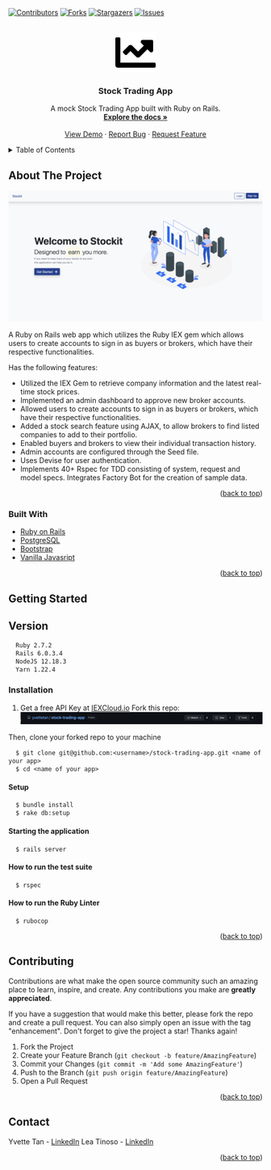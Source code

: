 <div id="top"></div>
<!-- PROJECT SHIELDS -->
<!--
*** See the bottom of this document for the declaration of the reference variables
*** for contributors-url, forks-url, etc. This is an optional, concise syntax you may use.
*** https://www.markdownguide.org/basic-syntax/#reference-style-links
-->

[![Contributors][contributors-shield]][contributors-url]
[![Forks][forks-shield]][forks-url]
[![Stargazers][stars-shield]][stars-url]
[![Issues][issues-shield]][issues-url]

<!-- PROJECT LOGO -->
<br />
<div align='center'>
  <a href='https://github.com/yvettetan/stock-trading-app'>
    <img src='images/chart-line-solid.svg' alt='Logo' width='80' height='80'>
  </a>

  <h3 align='center'>Stock Trading App</h3>

  <p align='center'>
    A mock Stock Trading App built with Ruby on Rails.
    <br />
    <a href='https://github.com/yvettetan/stock-trading-app'><strong>Explore the docs »</strong></a>
    <br />
    <br />
    <a href='http://stockit1.herokuapp.com/'>View Demo</a>
    ·
    <a href='https://github.com/yvettetan/stock-trading-app/issues'>Report Bug</a>
    ·
    <a href='https://github.com/yvettetan/stock-trading-app/issues'>Request Feature</a>
  </p>
</div>

<!-- TABLE OF CONTENTS -->
<details>
  <summary>Table of Contents</summary>
  <ol>
    <li>
      <a href="#about-the-project">About The Project</a>
      <ul>
        <li><a href="#built-with">Built With</a></li>
      </ul>
    </li>
    <li>
      <a href="#getting-started">Getting Started</a>
      <ul>
        <li><a href="#version">Version</a></li>
        <li><a href="#installation">Installation</a></li>
      </ul>
    </li>
    <!-- <li><a href="#usage">Usage</a></li> -->
    <li><a href="#contributing">Contributing</a></li>
    <li><a href="#contact">Contact</a></li>
  </ol>
</details>

<!-- ABOUT THE PROJECT -->

## About The Project

[![Product Name Screen Shot][product-screenshot]](http://stockit1.herokuapp.com)

A Ruby on Rails web app which utilizes the Ruby IEX gem which allows users to create accounts to sign in as buyers or brokers, which have their respective functionalities.

Has the following features:

- Utilized the IEX Gem to retrieve company information and the latest real-time stock prices.
- Implemented an admin dashboard to approve new broker accounts.
- Allowed users to create accounts to sign in as buyers or brokers, which have their respective functionalities.
- Added a stock search feature using AJAX, to allow brokers to find listed companies to add to their portfolio.
- Enabled buyers and brokers to view their individual transaction history.
- Admin accounts are configured through the Seed file.
- Uses Devise for user authentication.
- Implements 40+ Rspec for TDD consisting of system, request and model specs. Integrates Factory Bot for the creation of sample data.

<p align="right">(<a href="#top">back to top</a>)</p>

### Built With

- [Ruby on Rails](https://rubyonrails.org/)
- [PostgreSQL](https://www.postgresql.org/)
- [Bootstrap](https://getbootstrap.com)
- [Vanilla Javasript](https://www.javascript.com/)

<p align="right">(<a href="#top">back to top</a>)</p>

<!-- GETTING STARTED -->

## Getting Started

## Version

```
  Ruby 2.7.2
  Rails 6.0.3.4
  NodeJS 12.18.3
  Yarn 1.22.4
```

### Installation

1. Get a free API Key at [IEXCloud.io](https://iexcloud.io/)
   Fork this repo:
   ![image](images/fork.png)

Then, clone your forked repo to your machine

```
  $ git clone git@github.com:<username>/stock-trading-app.git <name of your app>
  $ cd <name of your app>
```

#### Setup

```
  $ bundle install
  $ rake db:setup
```

#### Starting the application

```
  $ rails server
```

#### How to run the test suite

```
  $ rspec
```

#### How to run the Ruby Linter

```
  $ rubocop
```

<p align="right">(<a href="#top">back to top</a>)</p>

<!-- CONTRIBUTING -->

## Contributing

Contributions are what make the open source community such an amazing place to learn, inspire, and create. Any contributions you make are **greatly appreciated**.

If you have a suggestion that would make this better, please fork the repo and create a pull request. You can also simply open an issue with the tag "enhancement".
Don't forget to give the project a star! Thanks again!

1. Fork the Project
2. Create your Feature Branch (`git checkout -b feature/AmazingFeature`)
3. Commit your Changes (`git commit -m 'Add some AmazingFeature'`)
4. Push to the Branch (`git push origin feature/AmazingFeature`)
5. Open a Pull Request

<p align="right">(<a href="#top">back to top</a>)</p>

<!-- CONTACT -->

## Contact

Yvette Tan - [LinkedIn](https://www.linkedin.com/in/yvettedytan/)
Lea Tinoso - [LinkedIn](https://www.linkedin.com/in/lealynltinoso/)

<p align="right">(<a href="#top">back to top</a>)</p>

<!-- MARKDOWN LINKS & IMAGES -->
<!-- https://www.markdownguide.org/basic-syntax/#reference-style-links -->

[contributors-shield]: https://img.shields.io/github/contributors/yvettetan/stock-trading-app.svg?style=for-the-badge
[contributors-url]: https://github.com/yvettetan/stock-trading-app/graphs/contributors
[forks-shield]: https://img.shields.io/github/forks/yvettetan/stock-trading-app.svg?style=for-the-badge
[forks-url]: https://github.com/yvettetan/stock-trading-app/network/members
[stars-shield]: https://img.shields.io/github/stars/yvettetan/stock-trading-app.svg?style=for-the-badge
[stars-url]: https://github.com/yvettetan/stock-trading-app/stargazers
[issues-shield]: https://img.shields.io/github/issues/yvettetan/stock-trading-app.svg?style=for-the-badge
[issues-url]: https://github.com/yvettetan/stock-trading-app/issues
[product-screenshot]: images/landing-page.png
